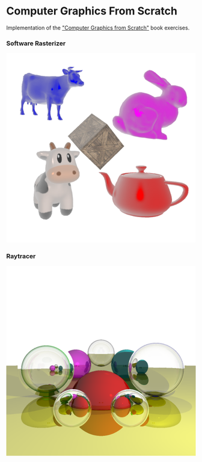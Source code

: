 # Computer Graphics From Scratch

Implementation of the ["Computer Graphics from Scratch"][cgfs] book exercises.

[cgfs]: https://gabrielgambetta.com/computer-graphics-from-scratch

### Software Rasterizer
![Rasterizer](https://github.com/glampert/computer-graphics-from-scratch/blob/main/results/rs_obj_mesh_demo_phong.png)

### Raytracer
![Raytracer](https://github.com/glampert/computer-graphics-from-scratch/blob/main/results/rt_specular_shadows_reflections_refraction.png)
